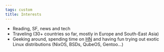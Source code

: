 ```yaml
---
tags: custom
title: Interests
---
```


* Reading, SF, news and tech
* Traveling (30+ countries so far, mostly in Europe and South-East Asia)
* Geeking around, spending time on [HN](https://news.ycombinator.com/) and having fun trying out exotic Linux distributions (NixOS, BSDs, QubeOS, Gentoo...)
